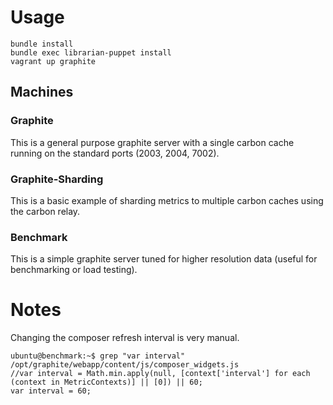 # Usage

    bundle install
    bundle exec librarian-puppet install
    vagrant up graphite

## Machines

### Graphite

This is a general purpose graphite server with a single carbon cache running on the standard ports (2003, 2004, 7002).

### Graphite-Sharding

This is a basic example of sharding metrics to multiple carbon caches using the carbon relay.

### Benchmark

This is a simple graphite server tuned for higher resolution data (useful for benchmarking or load testing).

# Notes

Changing the composer refresh interval is very manual.

    ubuntu@benchmark:~$ grep "var interval" /opt/graphite/webapp/content/js/composer_widgets.js
    //var interval = Math.min.apply(null, [context['interval'] for each (context in MetricContexts)] || [0]) || 60;
    var interval = 60;
